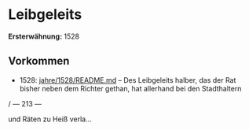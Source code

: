 # Leibgeleits

**Ersterwähnung:** 1528

## Vorkommen
- 1528: [jahre/1528/README.md](../jahre/1528/README.md) – Des Leibgeleits halber, das der Rat bisher neben
dem Richter gethan, hat allerhand bei den Stadthaltern


/ — 213 —

und Räten zu Heiß verla...
